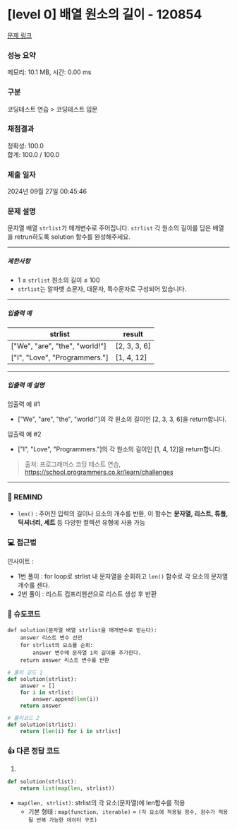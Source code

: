 # [level 0] 배열 원소의 길이 - 120854 

[문제 링크](https://school.programmers.co.kr/learn/courses/30/lessons/120854) 

### 성능 요약

메모리: 10.1 MB, 시간: 0.00 ms

### 구분

코딩테스트 연습 > 코딩테스트 입문

### 채점결과

정확성: 100.0<br/>합계: 100.0 / 100.0

### 제출 일자

2024년 09월 27일 00:45:46

### 문제 설명

<p>문자열 배열 <code>strlist</code>가 매개변수로 주어집니다. <code>strlist</code> 각 원소의 길이를 담은 배열을 retrun하도록 solution 함수를 완성해주세요.</p>

<hr>

<h5>제한사항</h5>

<ul>
<li>1 ≤ <code>strlist</code> 원소의 길이 ≤ 100</li>
<li><code>strlist</code>는 알파벳 소문자, 대문자, 특수문자로 구성되어 있습니다.</li>
</ul>

<hr>

<h5>입출력 예</h5>
<table class="table">
        <thead><tr>
<th>strlist</th>
<th>result</th>
</tr>
</thead>
        <tbody><tr>
<td>["We", "are", "the", "world!"]</td>
<td>[2, 3, 3, 6]</td>
</tr>
<tr>
<td>["I", "Love", "Programmers."]</td>
<td>[1, 4, 12]</td>
</tr>
</tbody>
      </table>
<hr>

<h5>입출력 예 설명</h5>

<p>입출력 예 #1</p>

<ul>
<li>["We", "are", "the", "world!"]의 각 원소의 길이인 [2, 3, 3, 6]을 return합니다.</li>
</ul>

<p>입출력 예 #2</p>

<ul>
<li>["I", "Love", "Programmers."]의 각 원소의 길이인 [1, 4, 12]을 return합니다.</li>
</ul>


> 출처: 프로그래머스 코딩 테스트 연습, https://school.programmers.co.kr/learn/challenges
---
### 🤔 REMIND
- `len()` : 주어진 입력의 길이나 요소의 개수를 반환, 이 함수는 **문자열, 리스트, 튜플, 딕셔너리, 세트** 등 다양한 컬렉션 유형에 사용 가능

### 💻 접근법
인사이트 : 
- 1번 풀이 : for loop로 strlist 내 문자열을 순회하고 `len()` 함수로 각 요소의 문자열 개수를 센다.
- 2번 풀이 :  리스트 컴프리헨션으로 리스트 생성 후 반환

### 📝 슈도코드
```
def solution(문자열 배열 strlist을 매개변수로 받는다):
    answer 리스트 변수 선언
    for strlist의 요소를 순회:
        answer 변수에 문자열 i의 길이를 추가한다.
    return answer 리스트 변수를 반환
```
```python
# 풀이 코드 1
def solution(strlist):
    answer = []
    for i in strlist:
        answer.append(len(i))
    return answer
```
```python
# 풀이코드 2
def solution(strlist):
    return [len(i) for i in strlist] 
```

### 👍 다른 정답 코드
1.
```python
def solution(strlist):
    return list(map(len, strlist))
```
- `map(len, strlist)`: strlist의 각 요소(문자열)에 len함수를 적용
    - 기본 형태 : `map(function, iterable)` = `(각 요소에 적용될 함수, 함수가 적용될 반복 가능한 데이터 구조)`
